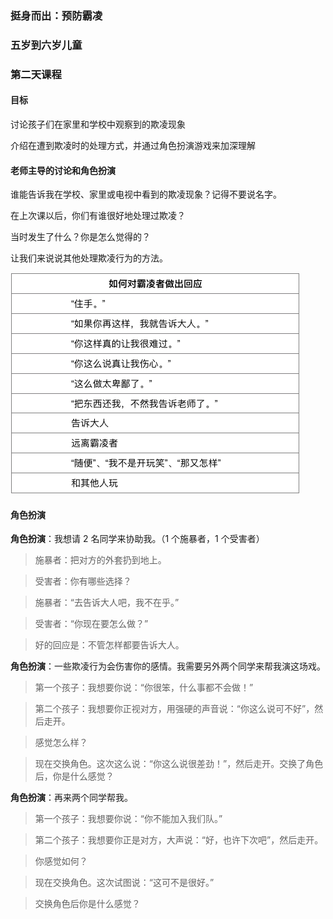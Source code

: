 ### 挺身而出：预防霸凌

### 五岁到六岁儿童

### 第二天课程

#### 目标

讨论孩子们在家里和学校中观察到的欺凌现象

介绍在遭到欺凌时的处理方式，并通过角色扮演游戏来加深理解

#### 老师主导的讨论和角色扮演

谁能告诉我在学校、家里或电视中看到的欺凌现象？记得不要说名字。

在上次课以后，你们有谁很好地处理过欺凌？

当时发生了什么？你是怎么觉得的？

让我们来说说其他处理欺凌行为的方法。

![](/assets/QQ20160728-0.png)

#### 角色扮演

**角色扮演**：我想请 2 名同学来协助我。（1 个施暴者，1 个受害者）

> 施暴者：把对方的外套扔到地上。

> 受害者：你有哪些选择？

> 施暴者：“去告诉大人吧，我不在乎。”

> 受害者：“你现在要怎么做？”

> 好的回应是：不管怎样都要告诉大人。

**角色扮演**：一些欺凌行为会伤害你的感情。我需要另外两个同学来帮我演这场戏。

> 第一个孩子：我想要你说：“你很笨，什么事都不会做！”

> 第二个孩子：我想要你正视对方，用强硬的声音说：“你这么说可不好”，然后走开。

> 感觉怎么样？

> 现在交换角色。这次这么说：“你这么说很差劲！”，然后走开。交换了角色后，你是什么感觉？

**角色扮演**：再来两个同学帮我。

> 第一个孩子：我想要你说：“你不能加入我们队。”

> 第二个孩子：我想要你正是对方，大声说：“好，也许下次吧”，然后走开。

> 你感觉如何？

> 现在交换角色。这次试图说：“这可不是很好。”

> 交换角色后你是什么感觉？


